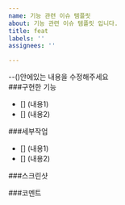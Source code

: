 ```yaml
---
name: 기능 관련 이슈 템플릿
about: 기능 관련 이슈 템플릿 입니다.
title: feat
labels: ''
assignees: ''

---
```


--()안에있는 내용을 수정해주세요\
###구현한 기능
- [] (내용1)
- [] (내용2)

###세부작업
- [] (내용1)
- [] (내용2)

###스크린샷


###코멘트
